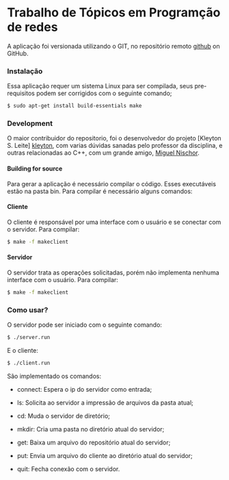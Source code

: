 # Trabalho de Tópicos em Programção de redes

A aplicação foi versionada utilizando o GIT, no repositório remoto [github][repo]
 on GitHub.

### Instalação

Essa aplicação requer um sistema Linux para ser compilada, seus pre-requisitos podem ser corrigidos com o seguinte comando;

```sh
$ sudo apt-get install build-essentials make
```

### Development

O maior contribuidor do repositorio, foi o desenvolvedor do projeto [Kleyton S. Leite] [kleyton], com varias dúvidas sanadas pelo professor da disciplina, e outras relacionadas ao C++, com um grande amigo, [Miguel Nischor][miguel].

#### Building for source
Para gerar a aplicação é necessário compilar o código. Esses executáveis estão na pasta bin.
Para compilar é necessário alguns comandos:

#### Cliente
O cliente é responsável  por uma interface com o usuário e se conectar com o servidor. Para compilar:
```sh
$ make -f makeclient 
```
#### Servidor
O servidor trata as operações solicitadas, porém não implementa nenhuma interface com o usuário. Para compilar:
```sh
$ make -f makeclient 
```

### Como usar?
O servidor pode ser iniciado com o seguinte comando:
```sh
$ ./server.run
```
E o cliente:
```sh
$ ./client.run 
```

São implementado os comandos:
* connect: Espera o ip do servidor como entrada;
* ls: Solicita ao servidor a impressão de arquivos da pasta atual;
* cd: Muda o servidor de diretório;
* mkdir: Cria uma pasta no diretório atual do servidor;
* get: Baixa um arquivo do repositório atual do servidor;
* put: Envia um arquivo do cliente ao diretório atual do servidor;
* quit: Fecha conexão com o servidor.



   [repo]: <https://github.com/joemccann/dillinger>
   [miguel]: <https://github.com/mgnischor>
   [kleyton]: <https://github.com/kleiton67>

